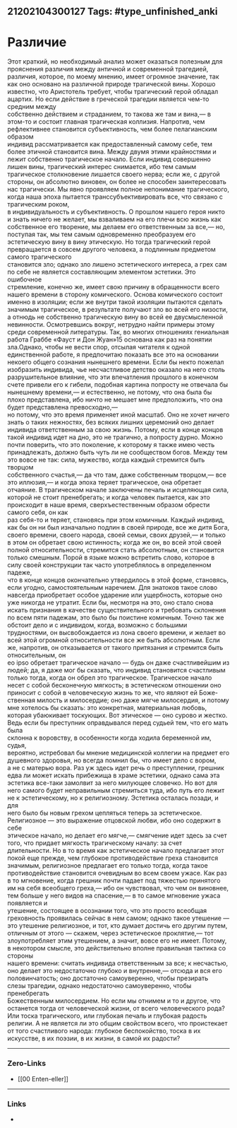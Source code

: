 21202104300127
Tags: #type_unfinished_anki 
---
# Различие

Этот краткий, но необходимый анализ может оказаться полезным для прояснения различия между античной и современной трагедией, различия, которое, по моему мнению, имеет огромное значение, так как оно основано на различной природе трагической вины. Хорошо известно, что Аристотель требует, чтобы трагический герой обладал ацартих. Но если действие в греческой трагедии является чем-то средним между <br>собственно действием и страданием, то такова же там и вина,— в этом-то и состоит главная трагическая коллизия. Напротив, чем рефлективнее становится субъективность, чем более пелагианским образом  <br>индивид рассматривается как предоставленный самому себе, тем более этичной становится вина. Между двумя этими крайностями и лежит собственно трагическое начало. Если индивид совершенно лишен вины, трагический интерес снимается, ибо тем самым трагическое столкновение лишается своего нерва; если же, с другой стороны, он абсолютно виновен, он более не способен заинтересовать нас трагически. Мы явно проявляем полное непонимание трагического, когда наша эпоха пытается транссубъективировать все, что связано с трагическим роком, <br>в индивидуальность и субъективность. О прошлом нашего героя никто и знать ничего не желает, мы взваливаем на его плечи всю жизнь как собственное его творение, мы делаем его ответственным за все,— но,  <br>поступая так, мы тем самым одновременно преобразуем его эстетическую вину в вину этическую. Но тогда трагический герой превращается в совсем другого человека, а подлинным предметом самого трагического <br>становится зло; однако зло лишено эстетического интереса, а грех сам по себе не является составляющим элементом эстетики. Это ошибочное <br>стремление, конечно же, имеет свою причину в обращенности всего нашего времени в сторону комического. Основа комического состоит именно в изоляции; если же внутри такой изоляции пытаются сделать <br>значимым трагическое, в результате получают зло во всей его низости, а отнюдь не собственно трагическую вину во всей ее двусмысленной <br>невинности. Осмотревшись вокруг, нетрудно найти примеры этому среди современной литературы. Так, во многих отношениях гениальная работа Граббе «Фауст и Дон Жуан»15 основана как раз на понятии зла.Однако, чтобы не вести спор, отсылая читателя к одной единственной работе, я предпочитаю показать все это на основании некоего общего сознания нынешнего времени. Если бы некто пожелал изобразить индивида, чье несчастливое детство оказало на него столь разрушительное влияние, что эти впечатления прошлого в конечном счете привели его к гибели, подобная картина попросту не отвечала бы нынешнему времени,— и естественно, не потому, что она была бы плохо представлена, ибо ничто не мешает мне предположить, что она будет представлена превосходно,— <br>но потому, что это время применяет иной масштаб. Оно не хочет ничего знать о таких нежностях, без всяких лишних церемоний оно делает <br>индивида ответственным за свою жизнь. Потому, если в конце концов такой индивид идет на дно, это не трагично, а попросту дурно. Можно почти поверить, что это поколение, к которому я также имею честь  <br>принадлежать, должно быть чуть ли не сообществом богов. Между тем это вовсе не так: сила, мужество, когда каждый стремится быть творцом <br>собственного счастья,— да что там, даже собственным творцом,— все это иллюзия,— и когда эпоха теряет трагическое, она обретает отчаяние. В трагическом начале заключены печаль и исцеляющая сила, которой не стоит пренебрегать; и когда человек пытается, как это происходит в наше время, сверхъестественным образом обрести самого себя, он как <br>раз себя-то и теряет, становясь при этом комичным. Каждый индивид, как бы он ни был изначально подлин в своей природе, все же дитя Бога, <br>своего времени, своего народа, своей семьи, своих друзей,— и только в этом он обретает свою истинность; когда же он, во всей этой своей полной относительности, стремится стать абсолютным, он становится <br>только смешным. Порой в языке можно встретить слово, которое в силу своей конструкции так часто употреблялось в определенном падеже, <br>что в конце концов окончательно утвердилось в этой форме, становясь, если угодно, самостоятельным наречием. Для знатоков такое слово навсегда приобретает особое ударение или ущербность, которые оно уже никогда не утратит. Если бы, несмотря на это, оно стало снова искать признания в качестве существительного и требовать склонения по всем пяти падежам, это было бы поистине комичным. Точно так же обстоит дело и с индивидом, когда, возможно с большими трудностями, он высвобождается из лона своего времени, и желает во всей этой огромной относительности все же быть абсолютным. Если же, напротив, он отказывается от такого притязания и стремится быть относительным, он <br>ео ipso обретает трагическое начало — будь он даже счастливейшим из людей; да, я даже мог бы сказать, что индивид становится счастливым только тогда, когда он обрел это трагическое. Трагическое начало несет с собой бесконечную мягкость; в эстетическом отношении оно приносит с собой в человеческую жизнь то же, что являют ей Боже- ственная милость и милосердие; оно даже мягче милосердия, и потому <br>мне хотелось бы сказать: это конкретная, материальная любовь, которая убаюкивает тоскующих. Вот этическое — оно сурово и жестко. Ведь если бы преступник оправдывался перед судьей тем, что его мать была <br>склонна к воровству, в особенности когда ходила беременной им, судья, <br>вероятно, истребовал бы мнение медицинской коллегии на предмет его душевного здоровья, но всегда помнил бы, что имеет дело с вором, <br>а не с матерью вора. Раз уж здесь идет речь о преступлении, грешник едва ли может искать прибежища в храме эстетики, однако сама эта эстетика все-таки замолвит за него милующее словечко. Но вот для него самого будет неправильным стремиться туда, ибо путь его лежит не к эстетическому, но к религиозному. Эстетика осталась позади, и для <br>него было бы новым грехом цепляться теперь за эстетическое. Религиозное — это выражение отцовской любви, ибо оно содержит в себе <br>этическое начало, но делает его мягче,— смягчение идет здесь за счет того, что придает мягкость трагическому началу: за счет  <br>длительности. Но в то время как эстетическое начало предлагает этот покой еще прежде, чем глубокое противодействие греха становится значимым, религиозное предлагает его только тогда, когда такое противодействие становится очевидным во всем своем ужасе. Как раз в то мгновение, когда грешник почти падает под тяжестью принятого им на себя всеобщего греха,— ибо он чувствовал, что чем он виновнее, тем больше у него видов на спасение,— в то самое мгновение ужаса появляется и  <br>утешение, состоящее в осознании того, что это просто всеобщая греховность проявилась сейчас в нем самом; однако такое утешение — это утешение религиозное, и тот, кто думает достичь его другим путем, отличным от этого — скажем, через эстетическое проклятие,— тот злоупотребляет этим утешением, а значит, вовсе его не имеет. Потому, в некотором смысле, это действительно вполне правильная тактика со стороны  <br>нашего времени: считать индивида ответственным за все; к несчастью, оно делает это недостаточно глубоко и внутренне,— отсюда и вся его <br>половинчатость; оно достаточно самоуверенно, чтобы презирать  <br>слезы трагедии, однако недостаточно самоуверенно, чтобы пренебрегать <br>Божественным милосердием. Но если мы отнимем и то и другое, что останется тогда от человеческой жизни, от всего человеческого рода? Или тоска трагического, или глубокая печаль и глубокая радость религии. А не является ли это общим свойством всего, что проистекает от того счастливого народа: глубокое беспокойство, тоска в их искусстве, в их поэзии, в их жизни, в самой их радости? 

---
### Zero-Links
- [[00 Enten-eller]]
---
### Links
-